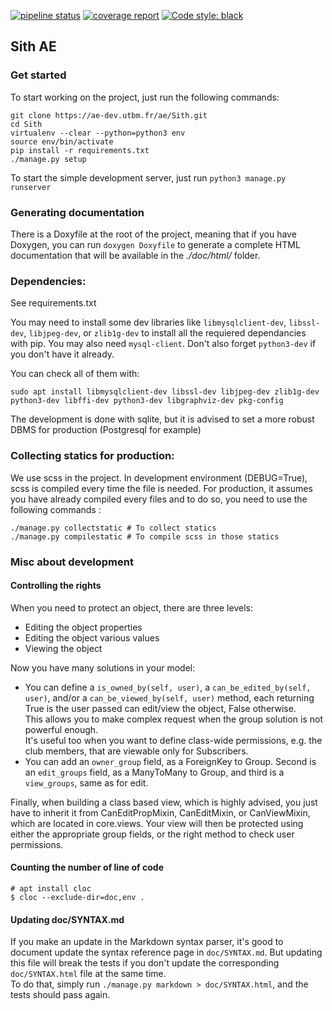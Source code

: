 [![pipeline status](https://ae-dev.utbm.fr/ae/Sith/badges/master/pipeline.svg)](https://ae-dev.utbm.fr/ae/Sith/commits/master)
[![coverage report](https://ae-dev.utbm.fr/ae/Sith/badges/master/coverage.svg)](https://ae-dev.utbm.fr/ae/Sith/commits/master)
[![Code style: black](https://img.shields.io/badge/code%20style-black-000000.svg)](https://github.com/ambv/black)

## Sith AE

### Get started

To start working on the project, just run the following commands:

    git clone https://ae-dev.utbm.fr/ae/Sith.git
    cd Sith
    virtualenv --clear --python=python3 env
    source env/bin/activate
    pip install -r requirements.txt
    ./manage.py setup

To start the simple development server, just run `python3 manage.py runserver`

### Generating documentation

There is a Doxyfile at the root of the project, meaning that if you have Doxygen, you can run `doxygen Doxyfile` to
generate a complete HTML documentation that will be available in the *./doc/html/* folder.

### Dependencies:
See requirements.txt

You may need to install some dev libraries like `libmysqlclient-dev`, `libssl-dev`, `libjpeg-dev`, or `zlib1g-dev` to install all the
requiered dependancies with pip. You may also need `mysql-client`. Don't also forget `python3-dev` if you don't have it
already.

You can check all of them with:

```
sudo apt install libmysqlclient-dev libssl-dev libjpeg-dev zlib1g-dev python3-dev libffi-dev python3-dev libgraphviz-dev pkg-config
```

The development is done with sqlite, but it is advised to set a more robust DBMS for production (Postgresql for example)

### Collecting statics for production:

We use scss in the project. In development environment (DEBUG=True), scss is compiled every time the file is needed. For production, it assumes you have already compiled every files and to do so, you need to use the following commands : 

```
./manage.py collectstatic # To collect statics
./manage.py compilestatic # To compile scss in those statics
```

### Misc about development

#### Controlling the rights

When you need to protect an object, there are three levels:
  * Editing the object properties
  * Editing the object various values
  * Viewing the object

Now you have many solutions in your model:
  * You can define a `is_owned_by(self, user)`, a `can_be_edited_by(self, user)`, and/or a `can_be_viewed_by(self, user)`
    method, each returning True is the user passed can edit/view the object, False otherwise.   
    This allows you to make complex request when the group solution is not powerful enough.    
    It's useful too when you want to define class-wide permissions, e.g. the club members, that are viewable only for
    Subscribers.
  * You can add an `owner_group` field, as a ForeignKey to Group.  Second is an `edit_groups` field, as a ManyToMany to
    Group, and third is a `view_groups`, same as for edit.

Finally, when building a class based view, which is highly advised, you just have to inherit it from CanEditPropMixin,
CanEditMixin, or CanViewMixin, which are located in core.views. Your view will then be protected using either the
appropriate group fields, or the right method to check user permissions.

#### Counting the number of line of code

```
# apt install cloc
$ cloc --exclude-dir=doc,env .
```

#### Updating doc/SYNTAX.md

If you make an update in the Markdown syntax parser, it's good to document
update the syntax reference page in `doc/SYNTAX.md`. But updating this file will
break the tests if you don't update the corresponding `doc/SYNTAX.html` file at
the same time.  
To do that, simply run `./manage.py markdown > doc/SYNTAX.html`,
and the tests should pass again.



